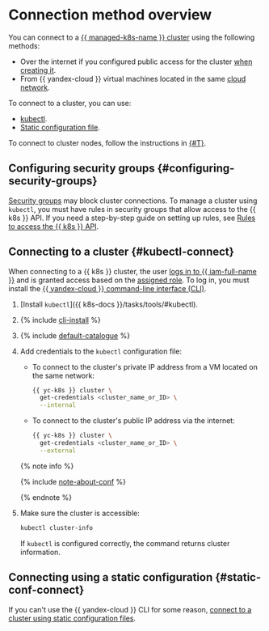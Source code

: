 # Connection method overview

You can connect to a [{{ managed-k8s-name }} cluster](../../concepts/index.md#kubernetes-cluster) using the following methods:
* Over the internet if you configured public access for the cluster [when creating it](../kubernetes-cluster/kubernetes-cluster-create.md).
* From {{ yandex-cloud }} virtual machines located in the same [cloud network](../../../vpc/concepts/network.md).

To connect to a cluster, you can use:
* [kubectl](#kubectl-connect).
* [Static configuration file](#static-conf-connect).

To connect to cluster nodes, follow the instructions in [{#T}](../node-connect-ssh.md).

## Configuring security groups {#configuring-security-groups}

[Security groups](security-groups.md) may block cluster connections. To manage a cluster using `kubectl`, you must have rules in security groups that allow access to the {{ k8s }} API. If you need a step-by-step guide on setting up rules, see [Rules to access the {{ k8s }} API](security-groups.md#rules-master).

## Connecting to a cluster {#kubectl-connect}

When connecting to a {{ k8s }} cluster, the user [logs in to {{ iam-full-name }}](../../../iam/concepts/authorization/index.md) and is granted access based on the [assigned role](../../security/index.md#yc-api). To log in, you must install the [{{ yandex-cloud }} command-line interface (CLI)](../../../cli/quickstart.md).
1. [Install `kubectl`]({{ k8s-docs }}/tasks/tools/#kubectl).

1. {% include [cli-install](../../../_includes/cli-install.md) %}

1. {% include [default-catalogue](../../../_includes/default-catalogue.md) %}

1. Add credentials to the `kubectl` configuration file:
   * To connect to the cluster's private IP address from a VM located on the same network:

     ```bash
     {{ yc-k8s }} cluster \
       get-credentials <cluster_name_or_ID> \
       --internal
     ```

   * To connect to the cluster's public IP address via the internet:

     ```bash
     {{ yc-k8s }} cluster \
       get-credentials <cluster_name_or_ID> \
       --external
     ```

   {% note info %}

   {% include [note-about-conf](../../../_includes/managed-kubernetes/note-about-conf.md) %}

   {% endnote %}

1. Make sure the cluster is accessible:

   ```bash
   kubectl cluster-info
   ```

   If `kubectl` is configured correctly, the command returns cluster information.

## Connecting using a static configuration {#static-conf-connect}

If you can't use the {{ yandex-cloud }} CLI for some reason, [connect to a cluster using static configuration files](./create-static-conf.md).